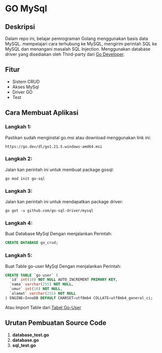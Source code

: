 # GO MySql

## Deskripsi

Dalam repo ini, belajar pemrograman Golang menggunakan basis data MySQL. mempelajari cara terhubung ke MySQL, mengirim perintah SQL ke MySQL dan menangani masalah SQL Injection. Menggunakan database driver yang disediakan oleh Third-party dari [Go Developer](https://github.com/go-sql-driver/mysql).

## Fitur

- Sistem CRUD
- Akses MySql
- Driver GO
- Test

## Cara Membuat Aplikasi

### Langkah 1: 

Pastikan sudah menginstal go.msi atau download menggunakan link ini:
```
https://go.dev/dl/go1.21.5.windows-amd64.msi
```

### Langkah 2: 

Jalan kan perintah ini untuk membuat package gosql:
```
go mod init go-sql
```

### Langkah 3: 

Jalan kan perintah ini untuk mendapatkan package driver:
```
go get -u github.com/go-sql-driver/mysql
```

### Langkah 4: 

Buat Database MySql Dengan menjalankan Perintah:
```sql
CREATE DATABASE go_crud;
```

### Langkah 5: 

Buat Table go-user MySql Dengan menjalankan Perintah:
```sql
CREATE TABLE `go-user` (
  `id` int(10) NOT NULL AUTO_INCREMENT PRIMARY KEY,
  `nama` varchar(255) NOT NULL,
  `umur` int(10) NOT NULL,
  `alamat` varchar(255) NOT NULL
) ENGINE=InnoDB DEFAULT CHARSET=utf8mb4 COLLATE=utf8mb4_general_ci;
```

Atau Import Table dari [Tabel Go-User](https://github.com/panntod/Go-Mysql/tree/main/MySql)

## Urutan Pembuatan Source Code

1. **database_test.go**
2. **database.go**
3. **sql_test.go**

